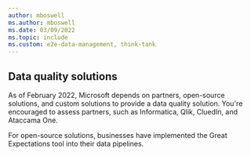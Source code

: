 ```yaml
---
author: mboswell
ms.author: mboswell
ms.date: 03/09/2022
ms.topic: include
ms.custom: e2e-data-management, think-tank
---
```


## Data quality solutions

As of February 2022, Microsoft depends on partners, open-source solutions, and custom solutions to provide a data quality solution. You're encouraged to assess partners, such as Informatica, Qlik, CluedIn, and Ataccama One.

For open-source solutions, businesses have implemented the Great Expectations tool into their data pipelines.
